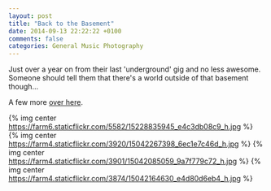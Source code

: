 ```yaml
---
layout: post
title: "Back to the Basement"
date: 2014-09-13 22:22:22 +0100
comments: false
categories: General Music Photography
---
```


Just over a year on from their last 'underground' gig and no less awesome.  Someone should tell them that there's a world outside of that basement though...

A few more [over here](https://www.flickr.com/photos/yankcrime/sets/72157647152538659/).

{% img center https://farm6.staticflickr.com/5582/15228835945_e4c3db08c9_h.jpg %}
{% img center https://farm4.staticflickr.com/3920/15042267398_6ec1e7c46d_h.jpg %}
{% img center https://farm4.staticflickr.com/3901/15042085059_9a7f779c72_h.jpg %}
{% img center https://farm4.staticflickr.com/3874/15042164630_e4d80d6eb4_h.jpg %}
